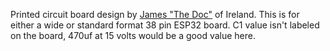 Printed circuit board design by [James "The Doc"](https://www.youtube.com/@TheDocChannel) of Ireland. This is for either a wide or standard format 38 pin ESP32 board. C1 value isn't labeled on the board, 470uf at 15 volts would be a good value here.
